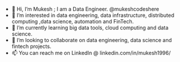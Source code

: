 - 👋 Hi, I’m Mukesh ; I am a Data Engineer. @mukeshcodeshere
- 👀 I’m interested in data engineering, data infrastructure, distributed computing ,data science, automation and FinTech.
- 🌱 I’m currently learning big data tools, cloud computing and data science.
- 💞️ I’m looking to collaborate on data engineering, data science and fintech projects.
- 📫 You can reach me on LinkedIn @ linkedin.com/in/mukesh1996/

<!---
mukeshcodeshere/mukeshcodeshere is a ✨ special ✨ repository because its `README.md` (this file) appears on your GitHub profile.
You can click the Preview link to take a look at your changes.
--->
